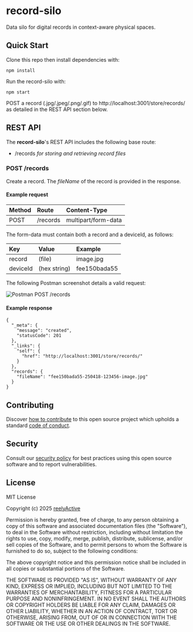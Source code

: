 record-silo
===========

Data silo for digital records in context-aware physical spaces.


Quick Start
-----------

Clone this repo then install dependencies with:

    npm install

Run the record-silo with:

    npm start

POST a record (.jpg/.jpeg/.png/.gif) to http://localhost:3001/store/records/ as detailed in the REST API section below.


REST API
--------

The __record-silo__'s REST API includes the following base route:
- /records _for storing and retrieving record files_

### POST /records

Create a record.  The _fileName_ of the record is provided in the response.

#### Example request

| Method | Route    | Content-Type        |
|:-------|:---------|:--------------------|
| POST   | /records | multipart/form-data |

The form-data must contain both a record and a deviceId, as follows:

| Key      | Value        | Example      |
|:---------|:-------------|:-------------|
| record   | (file)       | image.jpg    |
| deviceId | (hex string) | fee150bada55 |

The following Postman screenshot details a valid request:

![Postman POST /records](https://reelyactive.github.io/record-silo/images/postman-post-records.png)

#### Example response

    {
      "_meta": {
        "message": "created",
        "statusCode": 201
      },
      "_links": {
        "self": {
          "href": "http://localhost:3001/store/records/"
        }
      },
      "records": {
        "fileName": "fee150bada55-250418-123456-image.jpg"
      }
    }


Contributing
------------

Discover [how to contribute](CONTRIBUTING.md) to this open source project which upholds a standard [code of conduct](CODE_OF_CONDUCT.md).


Security
--------

Consult our [security policy](SECURITY.md) for best practices using this open source software and to report vulnerabilities.


License
-------

MIT License

Copyright (c) 2025 [reelyActive](https://www.reelyactive.com)

Permission is hereby granted, free of charge, to any person obtaining a copy of this software and associated documentation files (the "Software"), to deal in the Software without restriction, including without limitation the rights to use, copy, modify, merge, publish, distribute, sublicense, and/or sell copies of the Software, and to permit persons to whom the Software is furnished to do so, subject to the following conditions:

The above copyright notice and this permission notice shall be included in all copies or substantial portions of the Software.

THE SOFTWARE IS PROVIDED "AS IS", WITHOUT WARRANTY OF ANY KIND, EXPRESS OR 
IMPLIED, INCLUDING BUT NOT LIMITED TO THE WARRANTIES OF MERCHANTABILITY, 
FITNESS FOR A PARTICULAR PURPOSE AND NONINFRINGEMENT. IN NO EVENT SHALL THE 
AUTHORS OR COPYRIGHT HOLDERS BE LIABLE FOR ANY CLAIM, DAMAGES OR OTHER 
LIABILITY, WHETHER IN AN ACTION OF CONTRACT, TORT OR OTHERWISE, ARISING FROM, 
OUT OF OR IN CONNECTION WITH THE SOFTWARE OR THE USE OR OTHER DEALINGS IN 
THE SOFTWARE.